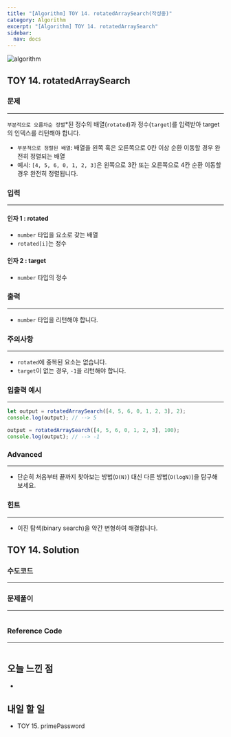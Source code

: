 ```yaml
---
title: "[Algorithm] TOY 14. rotatedArraySearch(작성중)"
category: Algorithm
excerpt: "[Algorithm] TOY 14. rotatedArraySearch"
sidebar:
  nav: docs
---
```


![algorithm](https://user-images.githubusercontent.com/83164003/131701318-f0ff36c4-1fcc-4f21-b978-18a9d8ec3386.jpg)
## TOY 14. rotatedArraySearch
### 문제
---
`부분적으로 오름차순 정렬`*된 정수의 배열(`rotated`)과 정수(`target`)를 입력받아 target의 인덱스를 리턴해야 합니다.
- `부분적으로 정렬된 배열`: 배열을 왼쪽 혹은 오른쪽으로 0칸 이상 순환 이동할 경우 완전히 정렬되는 배열
- 예시: `[4, 5, 6, 0, 1, 2, 3]`은 왼쪽으로 3칸 또는 오른쪽으로 4칸 순환 이동할 경우 완전히 정렬됩니다.


### 입력
---
#### 인자 1 : rotated
- `number` 타입을 요소로 갖는 배열
- `rotated[i]`는 정수

#### 인자 2 : target
- `number` 타입의 정수

### 출력
---
- `number` 타입을 리턴해야 합니다.

### 주의사항
---
- `rotated`에 중복된 요소는 없습니다.
- `target`이 없는 경우, `-1`을 리턴해야 합니다.

### 입출력 예시
---
```javascript
let output = rotatedArraySearch([4, 5, 6, 0, 1, 2, 3], 2);
console.log(output); // --> 5

output = rotatedArraySearch([4, 5, 6, 0, 1, 2, 3], 100);
console.log(output); // --> -1
```

### Advanced
---

- 단순히 처음부터 끝까지 찾아보는 방법(`O(N)`) 대신 다른 방법(`O(logN)`)을 탐구해 보세요.

### 힌트
---

- 이진 탐색(binary search)을 약간 변형하여 해결합니다.

## TOY 14. Solution
### 수도코드
---

### 문제풀이
---
```javascript 

```
### Reference Code
---
```javascript

```
## 오늘 느낀 점
- 
	
	
## 내일 할 일
- TOY 15. primePassword
